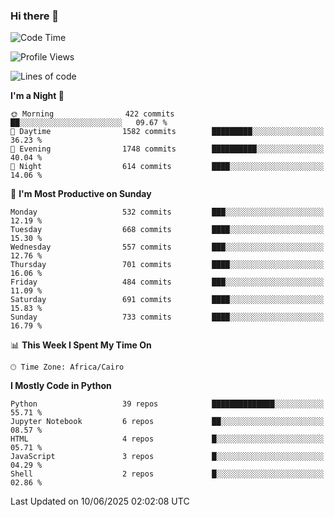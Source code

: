 ### Hi there 👋

<!--
**AMR-KELEG/AMR-KELEG** is a ✨ _special_ ✨ repository because its `README.md` (this file) appears on your GitHub profile.

Here are some ideas to get you started:

- 🔭 I’m currently working on ...
- 🌱 I’m currently learning ...
- 👯 I’m looking to collaborate on ...
- 🤔 I’m looking for help with ...
- 💬 Ask me about ...
- 📫 How to reach me: ...
- 😄 Pronouns: ...
- ⚡ Fun fact: ...
-->

<!--START_SECTION:waka-->
![Code Time](http://img.shields.io/badge/Code%20Time-0%20secs-blue)

![Profile Views](http://img.shields.io/badge/Profile%20Views-1-blue)

![Lines of code](https://img.shields.io/badge/From%20Hello%20World%20I%27ve%20Written-25.7%20million%20lines%20of%20code-blue)

**I'm a Night 🦉** 

```text
🌞 Morning                422 commits         ██░░░░░░░░░░░░░░░░░░░░░░░   09.67 % 
🌆 Daytime                1582 commits        █████████░░░░░░░░░░░░░░░░   36.23 % 
🌃 Evening                1748 commits        ██████████░░░░░░░░░░░░░░░   40.04 % 
🌙 Night                  614 commits         ████░░░░░░░░░░░░░░░░░░░░░   14.06 % 
```
📅 **I'm Most Productive on Sunday** 

```text
Monday                   532 commits         ███░░░░░░░░░░░░░░░░░░░░░░   12.19 % 
Tuesday                  668 commits         ████░░░░░░░░░░░░░░░░░░░░░   15.30 % 
Wednesday                557 commits         ███░░░░░░░░░░░░░░░░░░░░░░   12.76 % 
Thursday                 701 commits         ████░░░░░░░░░░░░░░░░░░░░░   16.06 % 
Friday                   484 commits         ███░░░░░░░░░░░░░░░░░░░░░░   11.09 % 
Saturday                 691 commits         ████░░░░░░░░░░░░░░░░░░░░░   15.83 % 
Sunday                   733 commits         ████░░░░░░░░░░░░░░░░░░░░░   16.79 % 
```


📊 **This Week I Spent My Time On** 

```text
🕑︎ Time Zone: Africa/Cairo
```

**I Mostly Code in Python** 

```text
Python                   39 repos            ██████████████░░░░░░░░░░░   55.71 % 
Jupyter Notebook         6 repos             ██░░░░░░░░░░░░░░░░░░░░░░░   08.57 % 
HTML                     4 repos             █░░░░░░░░░░░░░░░░░░░░░░░░   05.71 % 
JavaScript               3 repos             █░░░░░░░░░░░░░░░░░░░░░░░░   04.29 % 
Shell                    2 repos             █░░░░░░░░░░░░░░░░░░░░░░░░   02.86 % 
```




 Last Updated on 10/06/2025 02:02:08 UTC
<!--END_SECTION:waka-->
